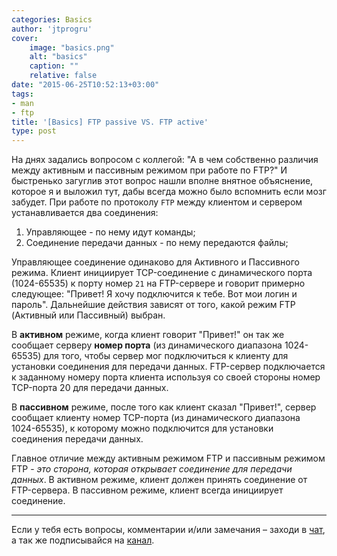 ```yaml
---
categories: Basics
author: 'jtprogru'
cover:
    image: "basics.png"
    alt: "basics"
    caption: ""
    relative: false
date: "2015-06-25T10:52:13+03:00"
tags:
- man
- ftp
title: '[Basics] FTP passive VS. FTP active'
type: post
---
```


На днях задались вопросом с коллегой: "А в чем собственно различия между активным и пассивным режимом при работе по FTP?" И быстренько загуглив этот вопрос нашли вполне внятное объяснение, которое я и выложил тут, дабы всегда можно было вспомнить если мозг забудет. При работе по протоколу `FTP` между клиентом и сервером устанавливается два соединения:

1. Управляющее - по нему идут команды;
2. Соединение передачи данных - по нему передаются файлы;

Управляющее соединение одинаково для Активного и Пассивного режима. Клиент инициирует TCP-соединение с динамического порта (1024-65535) к порту номер `21` на FTP-сервере и говорит примерно следующее: "Привет! Я хочу подключится к тебе. Вот мои логин и пароль". Дальнейшие действия зависят от того, какой режим FTP (Активный или Пассивный) выбран.

В **активном** режиме, когда клиент говорит "Привет!" он так же сообщает серверу **номер порта** (из динамического диапазона 1024-65535) для того, чтобы сервер мог подключиться к клиенту для установки соединения для передачи данных. FTP-сервер подключается к заданному номеру порта клиента используя со своей стороны номер TCP-порта 20 для передачи данных.

В **пассивном** режиме, после того как клиент сказал "Привет!", сервер сообщает клиенту номер TCP-порта (из динамического диапазона 1024-65535), к которому можно подключится для установки соединения передачи данных.

Главное отличие между активным режимом FTP и пассивным режимом FTP - *это сторона, которая открывает соединение для передачи данных*. В активном режиме, клиент должен принять соединение от FTP-сервера. В пассивном режиме, клиент всегда инициирует соединение.

---
Если у тебя есть вопросы, комментарии и/или замечания – заходи в [чат](https://ttttt.me/jtprogru_chat), а так же подписывайся на [канал](https://ttttt.me/jtprogru_channel).
